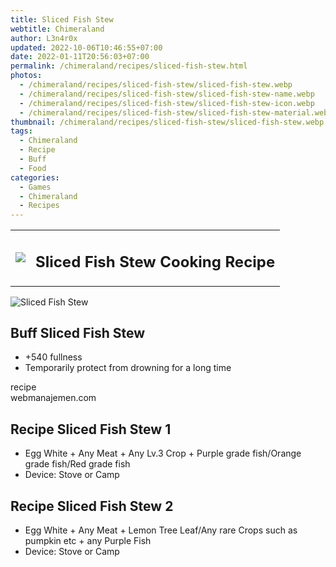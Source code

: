 ```yaml
---
title: Sliced Fish Stew
webtitle: Chimeraland
author: L3n4r0x
updated: 2022-10-06T10:46:55+07:00
date: 2022-01-11T20:56:03+07:00
permalink: /chimeraland/recipes/sliced-fish-stew.html
photos:
  - /chimeraland/recipes/sliced-fish-stew/sliced-fish-stew.webp
  - /chimeraland/recipes/sliced-fish-stew/sliced-fish-stew-name.webp
  - /chimeraland/recipes/sliced-fish-stew/sliced-fish-stew-icon.webp
  - /chimeraland/recipes/sliced-fish-stew/sliced-fish-stew-material.webp
thumbnail: /chimeraland/recipes/sliced-fish-stew/sliced-fish-stew.webp
tags:
  - Chimeraland
  - Recipe
  - Buff
  - Food
categories:
  - Games
  - Chimeraland
  - Recipes
---
```


<section id="bootstrap-wrapper"><link rel="stylesheet" href="https://cdn.statically.io/gh/dimaslanjaka/Web-Manajemen/40ac3225/css/bootstrap-4.5-wrapper.css"/><div class="row mb-2"><div class="col-md-12 mb-2"><table class="table" id="post-info"><tbody><tr><td><img class="d-inline-block me-2" src="/chimeraland/recipes/sliced-fish-stew/sliced-fish-stew-icon.webp" width="auto" height="auto"/></td><td><h1 class="fs-5">Sliced Fish Stew Cooking Recipe</h1></td></tr></tbody></table></div></div><div class="card mb-2"><div class="row g-0"><div class="col-sm-4 position-relative mb-2"><img src="/chimeraland/recipes/sliced-fish-stew/sliced-fish-stew-material.webp" class="card-img fit-cover w-100 h-100" alt="Sliced Fish Stew" data-fancybox="true"/></div><div class="col-sm-8 mb-2"><div class="card-body"><h2 class="card-title fs-5">Buff Sliced Fish Stew</h2><div class="card-text"><ul><li>+540 fullness</li><li>Temporarily protect from drowning for a long time</li></ul></div><span class="badge rounded-pill bg-dark">recipe</span></div><div class="card-footer text-end text-muted">webmanajemen.com</div></div></div></div><div class="row mb-2"><div class="col-12 col-lg-6 recipe-item mb-2"><div class="card"><div class="card-body"><h2 class="card-title fs-5">Recipe Sliced Fish Stew 1</h2><div class="card-text"><ul><li>Egg White<span> + </span>Any Meat<span> + </span>Any Lv.3 Crop<span> + </span>Purple grade fish/Orange grade fish/Red grade fish</li><li>Device: Stove or Camp</li></ul></div></div></div></div><div class="col-12 col-lg-6 recipe-item mb-2"><div class="card"><div class="card-body"><h2 class="card-title fs-5">Recipe Sliced Fish Stew 2</h2><div class="card-text"><ul><li>Egg White<span> + </span>Any Meat<span> + </span>Lemon Tree Leaf/Any rare Crops such as pumpkin etc<span> + </span>any Purple Fish</li><li>Device: Stove or Camp</li></ul></div></div></div></div></div></section>